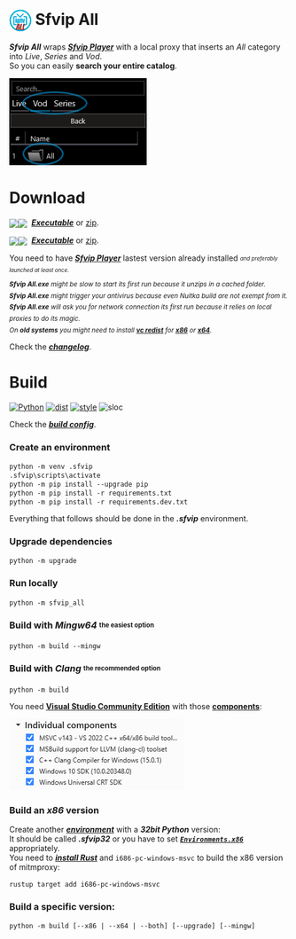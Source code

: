 # <img src="ressources/Sfvip%20All.png" width="40" align="center"> Sfvip All
***Sfvip All*** wraps ***[Sfvip Player](https://serbianforum-org.translate.goog/threads/sf-vip-plejer.878393/?_x_tr_sl=sr&_x_tr_tl=en)*** with a local proxy that inserts an _All_ category into _Live_, _Series_ and _Vod_.  
So you can easily **search your entire catalog**.

<img src="ressources/all.png">

# Download
<img src="https://img.shields.io/badge/Version-1.2.4-informational" valign="middle"><img src="https://img.shields.io/badge/x64-informational?logo=windows&logoColor=white" valign="middle"> &nbsp;[***Executable***](https://github.com/sebdelsol/sfvip-all/raw/master/build/1.2.4/x64/Sfvip%20All.exe) or [zip](https://github.com/sebdelsol/sfvip-all/raw/master/build/1.2.4/x64/Sfvip%20All.zip).

<img src="https://img.shields.io/badge/Version-1.2.4-informational" valign="middle"><img src="https://img.shields.io/badge/x86-informational?logo=windows&logoColor=white" valign="middle"> &nbsp;[***Executable***](https://github.com/sebdelsol/sfvip-all/raw/master/build/1.2.4/x86/Sfvip%20All.exe) or [zip](https://github.com/sebdelsol/sfvip-all/raw/master/build/1.2.4/x86/Sfvip%20All.zip).

You need to have ***[Sfvip Player](https://serbianforum-org.translate.goog/threads/sf-vip-plejer.878393/?_x_tr_sl=sr&_x_tr_tl=en)*** lastest version already installed <sub><sup>_and preferably launched at least once._</sup></sub>  
<sub>_**Sfvip All.exe** might be slow to start its first run because it unzips in a cached folder._</sub>  
<sub>_**Sfvip All.exe** might trigger your antivirus because even Nuitka build are not exempt from it._</sub>  
<sub>_**Sfvip All.exe** will ask you for network connection its first run because it relies on local proxies to do its magic._</sub>  
<sub>_On **old systems** you might need to install [**vc redist**](https://learn.microsoft.com/en-GB/cpp/windows/latest-supported-vc-redist) for [**x86**](https://aka.ms/vs/17/release/vc_redist.x86.exe) or [**x64**](https://aka.ms/vs/17/release/vc_redist.x64.exe)._</sub>

Check the [***changelog***](build/changelog.md).

# Build
[![Python](https://img.shields.io/badge/Python-3.11.4-fbdf79)](https://www.python.org/downloads/release/python-3114/)
[![dist](https://img.shields.io/badge/Dist-Nuitka-lightgrey)](https://nuitka.net/)
[![style](https://img.shields.io/badge/Style-Black-000000)](https://github.com/psf/black)
![sloc](https://img.shields.io/badge/Sloc-2498-informational)

Check the [***build config***](build_config.py).
### Create an environment
```console
python -m venv .sfvip
.sfvip\scripts\activate
python -m pip install --upgrade pip
python -m pip install -r requirements.txt
python -m pip install -r requirements.dev.txt
```
Everything that follows should be done in the ***.sfvip*** environment.
### Upgrade dependencies
```console
python -m upgrade
```
### Run locally
```console
python -m sfvip_all
```
### Build with ***Mingw64*** <sub><sup>the easiest option</sup></sub>
```console
python -m build --mingw
```
### Build with ***Clang*** <sub><sup>the recommended option</sup></sub>
```console
python -m build
```
You need [**Visual Studio Community Edition**](https://www.visualstudio.com/en-us/downloads/download-visual-studio-vs.aspx) with those [**components**](ressources/.vsconfig):

<img src="ressources/VS.png">

### Build an ***x86*** version
Create another [***environment***](#Create-the-environment) with a ***32bit Python*** version:  
It should be called ***.sfvip32*** or you have to set [***`Environments.x86`***](build_config.py#L12) appropriately.  
You need to [***install Rust***](https://www.rust-lang.org/fr) and `i686-pc-windows-msvc` to build the x86 version of mitmproxy:  
```console
rustup target add i686-pc-windows-msvc
```
### Build a specific version:
```console
python -m build [--x86 | --x64 | --both] [--upgrade] [--mingw]
```
